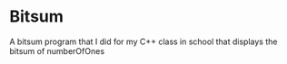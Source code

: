 # Bitsum

A bitsum program that I did for my C++ class in school that displays the bitsum of numberOfOnes
